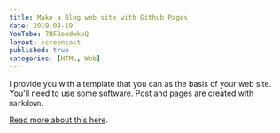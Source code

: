 ```yaml
---
title: Make a Blog web site with Github Pages
date: 2019-08-19
YouTube: 7NF2oedwkxQ
layout: screencast
published: true
categories: [HTML, Web]
---
```

I provide you with a template that you can as the basis of your web site. You'll need to use some software. Post and pages are created with `markdown`.

[Read more about this here][5e0a46ff].

  [5e0a46ff]: https://publisha.github.io/pages/createyourownblog/ "Read the article"
